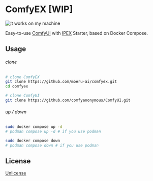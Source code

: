 # ComfyEX [WIP]

![it works on my machine](https://img.shields.io/badge/it_works_on-my_machine-green)

Easy-to-use [ComfyUI](https://github.com/comfyanonymous/ComfyUI) with
[IPEX](https://github.com/intel/intel-extension-for-pytorch) Starter, based on
Docker Compose.

## Usage

###### clone

```bash
# clone ComfyEX
git clone https://github.com/moeru-ai/comfyex.git
cd comfyex

# clone ComfyUI
git clone https://github.com/comfyanonymous/ComfyUI.git
```

###### up / down

```bash
sudo docker compose up -d
# podman compose up -d # if you use podman

sudo docker compose down
# podman compose down # if you use podman
```

## License

[Unlicense](LICENSE)

